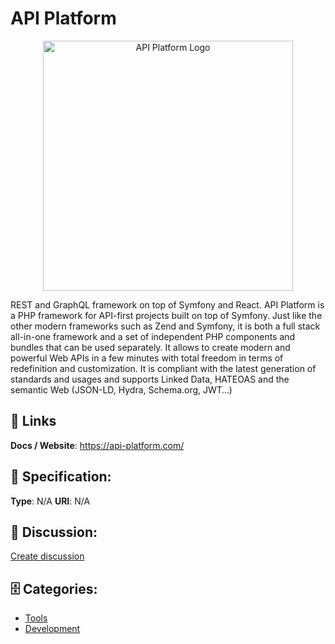 # API Platform
<p align="center">
    <img width="400" src="https://raw.githubusercontent.com/apis-list/apis-list/main/apis/api-platform/logo_256x256.png" alt="API Platform Logo"/>
</p>

REST and GraphQL framework on top of Symfony and React. API Platform is a PHP framework for API-first projects built on top of Symfony.  Just like the other modern frameworks such as Zend and Symfony, it is both a full stack all-in-one framework and a set of independent PHP components and bundles that can be used separately. It allows to create modern and powerful Web APIs in a few minutes with total freedom in terms of redefinition and customization. It is compliant with the latest generation of standards and usages and supports Linked Data, HATEOAS and the semantic Web (JSON-LD, Hydra, Schema.org, JWT…)

##  🔗 Links
**Docs / Website**: https://api-platform.com/

## 🧬 Specification:
**Type**: N/A
**URI**: N/A

## 💬 Discussion:
[Create discussion](https://github.com/apis-list/apis-list/discussions/new)

## 🗄️ Categories:
- [Tools](https://github.com/apis-list/apis-list#tools)
- [Development](https://github.com/apis-list/apis-list#development)







